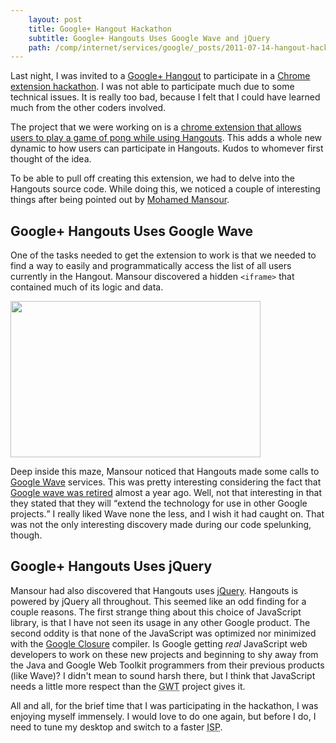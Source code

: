 ```yaml
---
    layout: post
    title: Google+ Hangout Hackathon
    subtitle: Google+ Hangouts Uses Google Wave and jQuery
    path: /comp/internet/services/google/_posts/2011-07-14-hangout-hackathon.md
---
```


Last night, I was invited to a [Google+ Hangout][1] to participate in a
[Chrome extension hackathon][2].  I was not able to participate much due to
some technical issues.  It is really too bad, because I felt that I could
have learned much from the other coders involved.

The project that we were working on is a [chrome extension that allows users to
play a game of pong while using Hangouts][3].  This adds a whole new
dynamic to how users can participate in Hangouts. Kudos to whomever first
thought of the idea.

To be able to pull off creating this extension, we had to delve into the Hangouts source
code.  While doing this, we noticed a couple of interesting
things after being pointed out by [Mohamed Mansour][4].

Google+ Hangouts Uses Google Wave
---------------------------------

One of the tasks needed to get the extension to work is that we needed to find
a way to easily and programmatically access the list of all users currently in
the Hangout.  Mansour discovered a hidden `<iframe>` that contained much of its
logic and data.  

<div class="centered">
<a href="https://picasaweb.google.com/lh/photo/XpQ8ldm8H5mZRFzsX1Nw_Q?feat=embedwebsite">
<img src="https://lh3.googleusercontent.com/-OIL3stpOehc/Th8XA5_cwhI/AAAAAAAADtU/2RSjslEQmpQ/s400/screenshot-20110714-121716.png" height="250" width="400" />
</a>
</div>

Deep inside this maze, Mansour noticed that Hangouts made some calls to
[Google Wave][5] services. This was pretty interesting considering the fact
that [Google wave was retired][6] almost a  year ago. Well, not that interesting
in that they stated that they will
<q cite="http://googleblog.blogspot.com/2010/08/update-on-google-wave.html">extend
the technology for use in other Google projects.</q> I really liked Wave
none the less, and I wish it had caught on. That was not the only interesting 
discovery made during our code spelunking, though.

Google+ Hangouts Uses jQuery
----------------------------

Mansour had also discovered that Hangouts uses [jQuery][7]. Hangouts is powered
by jQuery all throughout. This seemed like an odd finding for a couple reasons.
The first strange thing about this choice of JavaScript library, is that I have
not seen its usage in any other Google product.  The second oddity is that none
of the JavaScript was optimized nor minimized with the [Google Closure][8]
compiler.  Is Google getting _real_ JavaScript web developers to work on these
new projects and beginning to shy away from the Java and Google Web Toolkit
programmers from their previous products (like Wave)?  I didn't mean to
sound harsh there, but I think that JavaScript needs a little more
respect than the <abbr title="Google Web Toolkit">GWT</abbr> project gives it.

All and all, for the brief time that I was participating in the hackathon, I was
enjoying myself immensely. I would love to do one again, but before I do, I need
to tune my desktop and switch to a faster
<abbr title="Internet Service Provider">ISP</abbr>.

[1]: http://youtu.be/Tku1vJeuzH4 (Google Plus Hangouts)
[2]: https://plus.google.com/116805285176805120365/posts/SH653h7fjYP (Circle Pong Google+ Hangout Chrome Extension Announcement)
[Ubuntu]: http://ubuntu.com/ (Linux for human beings)
[3]: https://github.com/hangout/circle-pong-extension (Circle Pong Google+ Hangout Chrome Extension on Github)
[4]: https://plus.google.com/116805285176805120365 (Mohamed Mansour's Profile)
[5]: http://wave.google.com/ (Google Wave)
[6]: http://googleblog.blogspot.com/2010/08/update-on-google-wave.html (Offical Google Update on Wave)
[7]: http://jquery.com/ (jQuery JavaScript Library)
[8]: http://code.google.com/closure/ (Closure JavaScript Tools)
